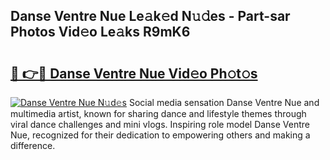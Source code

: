 ## Danse Ventre Nue Le𝚊k𝚎d N𝚞𝚍es - Part-sar Photos Vid𝚎o Le𝚊ks R9mK6

# <h2><a href="http://fb4ym0e.evod.top/?m=Danse+Ventre+Nue">🔗 👉🔴 Danse Ventre Nue Vid𝚎o Ph𝚘t𝚘s</a></h2>

[![Danse Ventre Nue N𝚞d𝚎s](https://i.imgur.com/8V9OHl7.gif)](http://fb4ym0e.evod.top/?m=Danse+Ventre+Nue)
Social media sensation Danse Ventre Nue and multimedia artist, known for sharing dance and lifestyle themes through viral dance challenges and mini vlogs. Inspiring role model Danse Ventre Nue, recognized for their dedication to empowering others and making a difference. 
